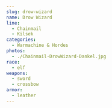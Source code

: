 ```yaml
---
slug: drow-wizard
name: Drow Wizard
line:
  - Chainmail
  - Kilsek
categories:
  - Warmachine & Hordes
photos:
  - ./Chainmail-DrowWizard-Dankel.jpg
race:
  - elf
weapons:
  - sword
  - crossbow
armor:
  - leather
---
```

